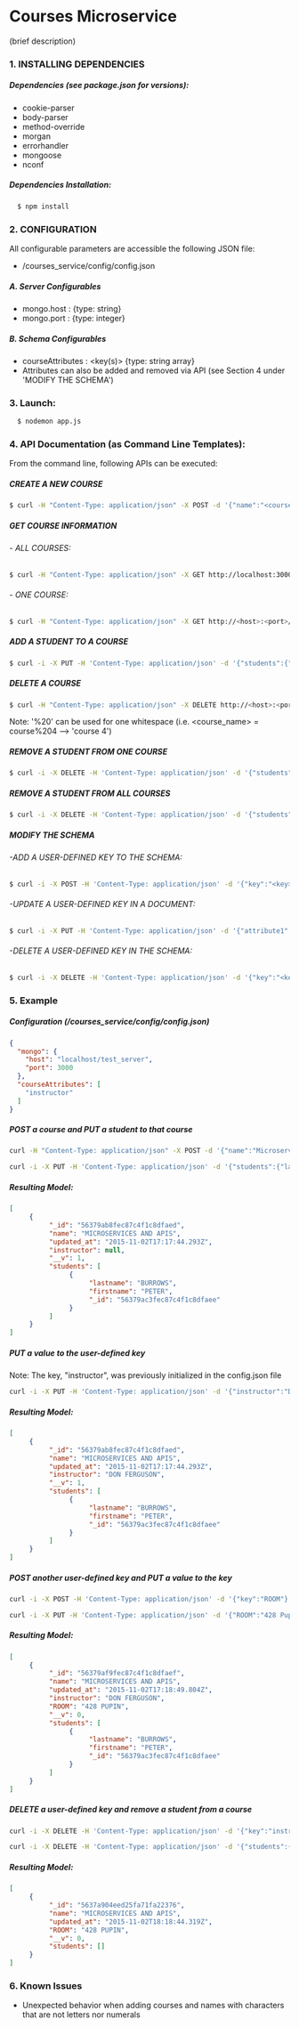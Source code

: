 # Courses Microservice
(brief description)

### 1. INSTALLING DEPENDENCIES
##### Dependencies (see package.json for versions):
  - cookie-parser
  - body-parser
  - method-override
  - morgan
  - errorhandler
  - mongoose
  - nconf


##### Dependencies Installation:
```sh
  $ npm install
```

### 2. CONFIGURATION
All configurable parameters are accessible the following JSON file:
   - /courses_service/config/config.json

##### A. Server Configurables
  -  mongo.host : <host> {type: string}
  -  mongo.port : <port> {type: integer}

##### B. Schema Configurables
  -  courseAttributes : <key(s)> {type: string array}
  -  Attributes can also be added and removed via API (see Section 4 under 'MODIFY THE SCHEMA')

### 3. Launch:
```sh
  $ nodemon app.js
```


### 4. API Documentation (as Command Line Templates):

From the command line, following APIs can be executed:

##### CREATE A NEW COURSE
```sh
$ curl -H "Content-Type: application/json" -X POST -d '{"name":"<course_name>"}' http://<host>:<port>/courses/
```

##### GET COURSE INFORMATION

###### - ALL COURSES:
```sh
$ curl -H "Content-Type: application/json" -X GET http://localhost:3000/courses/
```
###### - ONE COURSE:
```sh
$ curl -H "Content-Type: application/json" -X GET http://<host>:<port>/courses?name=<course_name>
```

##### ADD A STUDENT TO A COURSE
```sh
$ curl -i -X PUT -H 'Content-Type: application/json' -d '{"students":{"lastname":"<lastname>","firstname":"<firstname>"}}' http://<host>:<port>/courses?name=<course_name>
```

##### DELETE A COURSE
```sh
$ curl -H "Content-Type: application/json" -X DELETE http://<host>:<port>/courses?name=<course_name>
```
Note: '%20' can be used for one whitespace (i.e. <course_name> = course%204 --> 'course 4')

##### REMOVE A STUDENT FROM ONE COURSE
```sh
$ curl -i -X DELETE -H 'Content-Type: application/json' -d '{"students":{"lastname":"<lastname>","firstname":"<firstname>"}}' http://<host>:<port>/courses/<course_name>
```

##### REMOVE A STUDENT FROM ALL COURSES
```sh
$ curl -i -X DELETE -H 'Content-Type: application/json' -d '{"students":{"lastname":"<lastname>","firstname":"<firstname>"}}' http://<host>:<port>/student
```

##### MODIFY THE SCHEMA

###### -ADD A USER-DEFINED KEY TO THE SCHEMA:
```sh
$ curl -i -X POST -H 'Content-Type: application/json' -d '{"key":"<key>"}' http://<host>:<port>/schema/courses
```
###### -UPDATE A USER-DEFINED KEY IN A DOCUMENT:
```sh
$ curl -i -X PUT -H 'Content-Type: application/json' -d '{"attribute1":<key_value>}' http://<host>:<port>/courses?name=<course_name>
```
###### -DELETE A USER-DEFINED KEY IN THE SCHEMA:
```sh
$ curl -i -X DELETE -H 'Content-Type: application/json' -d '{"key":"<key>"}' http://<host>:<port>/schema/courses
```

### 5. Example
##### Configuration (/courses_service/config/config.json)

```json
{
  "mongo": {
    "host": "localhost/test_server",
    "port": 3000
  },
  "courseAttributes": [
    "instructor"
  ]
}
```


##### POST a course and PUT a student to that course
```sh
curl -H "Content-Type: application/json" -X POST -d '{"name":"Microservices and APIs"}' http://localhost:3000/courses/
```

```sh
curl -i -X PUT -H 'Content-Type: application/json' -d '{"students":{"lastname":"Burrows","firstname":"Peter"}}' http://localhost:3000/courses?name=microservices%20and%20apis
```

##### Resulting Model:

```json
[
     {
          "_id": "56379ab8fec87c4f1c8dfaed",
          "name": "MICROSERVICES AND APIS",
          "updated_at": "2015-11-02T17:17:44.293Z",
          "instructor": null,
          "__v": 1,
          "students": [
               {
                    "lastname": "BURROWS",
                    "firstname": "PETER",
                    "_id": "56379ac3fec87c4f1c8dfaee"
               }
          ]
     }
]
```

##### PUT a value to the user-defined key

Note: The key, "instructor", was previously initialized in the config.json file

```sh
curl -i -X PUT -H 'Content-Type: application/json' -d '{"instructor":"Don Ferguson"}' http://localhost:3000/courses?name=microservices%20and%20apis
```

##### Resulting Model:

```json
[
     {
          "_id": "56379ab8fec87c4f1c8dfaed",
          "name": "MICROSERVICES AND APIS",
          "updated_at": "2015-11-02T17:17:44.293Z",
          "instructor": "DON FERGUSON",
          "__v": 1,
          "students": [
               {
                    "lastname": "BURROWS",
                    "firstname": "PETER",
                    "_id": "56379ac3fec87c4f1c8dfaee"
               }
          ]
     }
]
```

##### POST another user-defined key and PUT a value to the key

```sh
curl -i -X POST -H 'Content-Type: application/json' -d '{"key":"ROOM"}' http://localhost:3000/schema/courses
```

```sh
curl -i -X PUT -H 'Content-Type: application/json' -d '{"ROOM":"428 Pupin"}' http://localhost:3000/courses?name=microservices%20and%20apis
```



##### Resulting Model:

```json
[
     {
          "_id": "56379af9fec87c4f1c8dfaef",
          "name": "MICROSERVICES AND APIS",
          "updated_at": "2015-11-02T17:18:49.804Z",
          "instructor": "DON FERGUSON",
          "ROOM": "428 PUPIN",
          "__v": 0,
          "students": [
               {
                    "lastname": "BURROWS",
                    "firstname": "PETER",
                    "_id": "56379ac3fec87c4f1c8dfaee"
               }
          ]
     }
]
```

##### DELETE a user-defined key and remove a student from a course
```sh
curl -i -X DELETE -H 'Content-Type: application/json' -d '{"key":"instructor"}' http://localhost:3000/schema/courses
```

```sh
curl -i -X DELETE -H 'Content-Type: application/json' -d '{"students":{"lastname":"Burrows","firstname":"Peter"}}' http://localhost:3000/courses/microservices%20and%20apis
```

##### Resulting Model:

```JSON
[
     {
          "_id": "5637a904eed25fa71fa22376",
          "name": "MICROSERVICES AND APIS",
          "updated_at": "2015-11-02T18:18:44.319Z",
          "ROOM": "428 PUPIN",
          "__v": 0,
          "students": []
     }
]
```

### 6. Known Issues

  - Unexpected behavior when adding courses and names with characters that are not letters nor numerals



